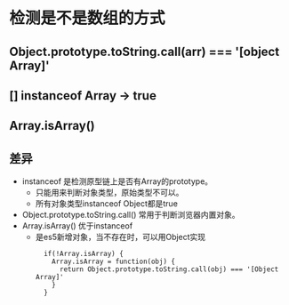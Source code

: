 # 检测是不是数组的方式
  ## Object.prototype.toString.call(arr) === '[object Array]'
  ## [] instanceof Array  -> true
  ## Array.isArray()

  ## 差异
  -  instanceof 是检测原型链上是否有Array的prototype。
     -  只能用来判断对象类型，原始类型不可以。
     -  所有对象类型instanceof Object都是true
  - Object.prototype.toString.call() 常用于判断浏览器内置对象。
  - Array.isArray() 优于instanceof 
    - 是es5新增对象，当不存在时，可以用Object实现
      ```
        if(!Array.isArray) {
          Array.isArray = function(obj) {
            return Object.prototype.toString.call(obj) === '[Object Array]'
          }
        }
      ``` 